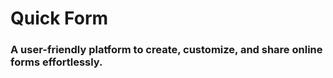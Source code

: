 # Quick Form
### A user-friendly platform to create, customize, and share online forms effortlessly.
